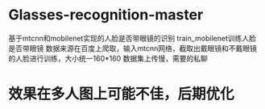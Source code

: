 # Glasses-recognition-master
基于mtcnn和mobilenet实现的人脸是否带眼镜的识别
train_mobilenet训练人脸是否带眼镜
数据来源在百度上爬取，输入mtcnn网络，截取出戴眼镜和不戴眼镜的人脸进行训练，大小统一160*160
数据集上传慢，需要的私聊

# 效果在多人图上可能不佳，后期优化
